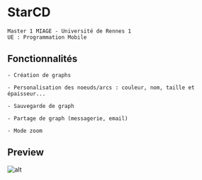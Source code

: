 # StarCD

```
Master 1 MIAGE - Université de Rennes 1
UE : Programmation Mobile
```

## Fonctionnalités

```
- Création de graphs

- Personalisation des noeuds/arcs : couleur, nom, taille et épaisseur...

- Sauvegarde de graph

- Partage de graph (messagerie, email)

- Mode zoom

```

## Preview

![alt](https://i.imgur.com/NUjROmm.gif)